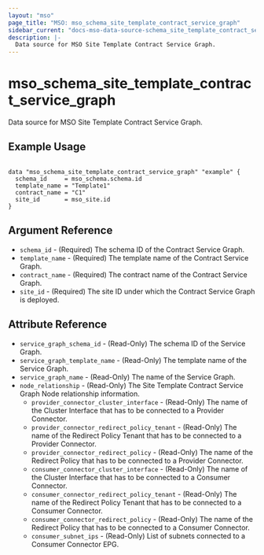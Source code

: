 ```yaml
---
layout: "mso"
page_title: "MSO: mso_schema_site_template_contract_service_graph"
sidebar_current: "docs-mso-data-source-schema_site_template_contract_service_graph"
description: |-
  Data source for MSO Site Template Contract Service Graph.
---
```


# mso_schema_site_template_contract_service_graph #

Data source for MSO Site Template Contract Service Graph.

## Example Usage ##

```hcl

data "mso_schema_site_template_contract_service_graph" "example" {
  schema_id     = mso_schema.schema.id
  template_name = "Template1"
  contract_name = "C1"
  site_id       = mso_site.id
}

```

## Argument Reference ##

* `schema_id` - (Required) The schema ID of the Contract Service Graph.
* `template_name` - (Required) The template name of the Contract Service Graph.
* `contract_name` - (Required) The contract name of the Contract Service Graph.
* `site_id` - (Required) The site ID under which the Contract Service Graph is deployed.


## Attribute Reference ##

* `service_graph_schema_id` - (Read-Only) The schema ID of the Service Graph.
* `service_graph_template_name` - (Read-Only) The template name of the Service Graph.
* `service_graph_name` - (Read-Only) The name of the Service Graph.
* `node_relationship` - (Read-Only) The Site Template Contract Service Graph Node relationship information.
  * `provider_connector_cluster_interface` - (Read-Only) The name of the Cluster Interface that has to be connected to a Provider Connector.
  * `provider_connector_redirect_policy_tenant` - (Read-Only) The name of the Redirect Policy Tenant that has to be connected to a Provider Connector.
  * `provider_connector_redirect_policy` - (Read-Only) The name of the Redirect Policy that has to be connected to a Provider Connector.
  * `consumer_connector_cluster_interface` - (Read-Only) The name of the Cluster Interface that has to be connected to a Consumer Connector.
  * `consumer_connector_redirect_policy_tenant` - (Read-Only) The name of the Redirect Policy Tenant that has to be connected to a Consumer Connector.
  * `consumer_connector_redirect_policy` - (Read-Only) The name of the Redirect Policy that has to be connected to a Consumer Connector.
  * `consumer_subnet_ips` - (Read-Only) List of subnets connected to a Consumer Connector EPG.
